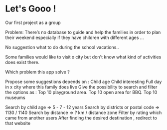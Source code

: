 # Let's Gooo !
Our first project as a group

Problem:
There’s no database to guide and help the families in order to plan their weekend especially if they have children with different ages …

No suggestion what to do during the school vacations..

Some families would like to visit x city but don't know what kind of activities does exist  there.


Which problem this app solve ?

Propose some suggestions depends on :
Child age
Child interesting
Full day in x city
where this family does live
Give the possibility to search and filter the options as :
Top 10 playground area.
Top 10 open area for BBQ.
Top 10 museums

Search by child age  => 5 - 7 - 12 years
Search by districts or postal code => 1130 / 1140
Search by distance => ? km / distance zone
Filter by rating which came from another users
After finding the desired destination  , redirect to that website
